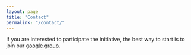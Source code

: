 ```yaml
---
layout: page
title: "Contact"
permalink: "/contact/"
---
```


If you are interested to participate the initiative, the best way to start is to join our [google group](https://groups.google.com/forum/#!forum/open-source-initiative-for-perfusion-imaging).
